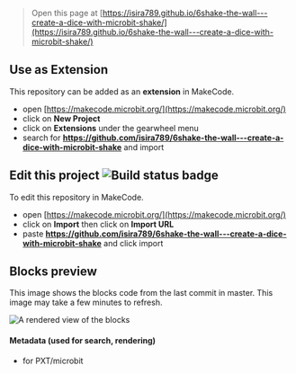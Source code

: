 
> Open this page at [https://isira789.github.io/6shake-the-wall---create-a-dice-with-microbit-shake/](https://isira789.github.io/6shake-the-wall---create-a-dice-with-microbit-shake/)

## Use as Extension

This repository can be added as an **extension** in MakeCode.

* open [https://makecode.microbit.org/](https://makecode.microbit.org/)
* click on **New Project**
* click on **Extensions** under the gearwheel menu
* search for **https://github.com/isira789/6shake-the-wall---create-a-dice-with-microbit-shake** and import

## Edit this project ![Build status badge](https://github.com/isira789/6shake-the-wall---create-a-dice-with-microbit-shake/workflows/MakeCode/badge.svg)

To edit this repository in MakeCode.

* open [https://makecode.microbit.org/](https://makecode.microbit.org/)
* click on **Import** then click on **Import URL**
* paste **https://github.com/isira789/6shake-the-wall---create-a-dice-with-microbit-shake** and click import

## Blocks preview

This image shows the blocks code from the last commit in master.
This image may take a few minutes to refresh.

![A rendered view of the blocks](https://github.com/isira789/6shake-the-wall---create-a-dice-with-microbit-shake/raw/master/.github/makecode/blocks.png)

#### Metadata (used for search, rendering)

* for PXT/microbit
<script src="https://makecode.com/gh-pages-embed.js"></script><script>makeCodeRender("{{ site.makecode.home_url }}", "{{ site.github.owner_name }}/{{ site.github.repository_name }}");</script>
